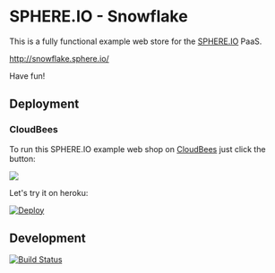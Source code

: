 SPHERE.IO - Snowflake
=====================

This is a fully functional example web store for the [SPHERE.IO](http://sphere.io) PaaS.

http://snowflake.sphere.io/

Have fun!

## Deployment

### CloudBees

To run this SPHERE.IO example web shop on [CloudBees](http://cloudbees.com) just click the button:

<a href="https://grandcentral.cloudbees.com/?CB_clickstart=https://raw.github.com/commercetools/sphere-snowflake/master/deploy/cloudbees/clickstart.json"><img src="https://d3ko533tu1ozfq.cloudfront.net/clickstart/deployInstantly.png"/></a>

Let's try it on heroku:

<a href="https://heroku.com/deploy?template=https://github.com/heroku/node-js-sample"><img src="https://www.herokucdn.com/deploy/button.png" alt="Deploy"></a>

## Development

[![Build Status](https://travis-ci.org/commercetools/sphere-snowflake.png)](https://travis-ci.org/commercetools/sphere-snowflake)